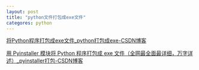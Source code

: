 ```yaml
---
layout: post
title: "python文件打包成exe文件"
categores: python
---
```


[将Python程序打包成exe文件_python打包成exe-CSDN博客](https://blog.csdn.net/weixin_62651706/article/details/126219282?ops_request_misc=%257B%2522request%255Fid%2522%253A%2522170965003116800215035562%2522%252C%2522scm%2522%253A%252220140713.130102334..%2522%257D&request_id=170965003116800215035562&biz_id=0&utm_medium=distribute.pc_search_result.none-task-blog-2~all~top_positive~default-1-126219282-null-null.142^v99^pc_search_result_base2&utm_term=%E5%A6%82%E4%BD%95%E6%8A%8Apython%E7%A8%8B%E5%BA%8F%E5%81%9A%E6%88%90exe&spm=1018.2226.3001.4187)

[用 Pyinstaller 模块将 Python 程序打包成 exe 文件（全网最全面最详细，万字详述）_pyinstaller打包-CSDN博客](https://xiaokang2022.blog.csdn.net/article/details/127585881?spm=1001.2014.3001.5502)
